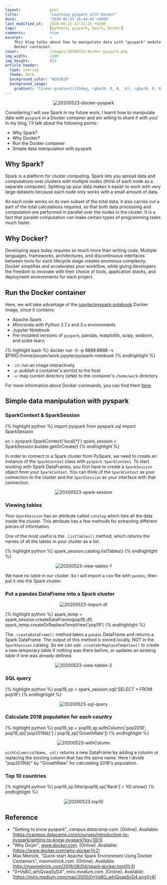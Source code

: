 ```yaml
---
layout:             post
title:              "Learning pyspark with Docker"
date:               "2020-05-23 16:44:45 +0200"
last_modified_at:   2020-08-21 22:31:25 +0200
tags:               [python3, pyspark, Spark, Docker]
comments:           true
excerpt:            >
    This blog talks about how to manipulate data with "pyspark" module in a
    Docker container.
cover:              /images/20200523-docker-pyspark.png
img_width:          1280
img_height:         853
article_header:
  type: overlay
  theme: dark
  background_color: "#203028"
  background_image:
    gradient: "linear-gradient(135deg, rgba(0, 0, 0, .6), rgba(0, 0, 0, .4))"
---
```


<p align="center">
  <img alt="20200523-docker-pyspark"
  src="{{ site.baseurl }}/images/20200523-docker-pyspark.png"/>
</p>

Considering I will use Spark in my future work, I learnt how to manipulate data
with `pyspark` in a Docker container and am willing to share it with you! In my
blog, I'll talk about the following points:
- Why Spark?
- Why Docker?
- Run the Docker container
- Simple data manipulation with pyspark

## Why Spark?
Spark is a platform for cluster computing. Spark lets you spread data and
computations over clusters with multiple nodes (think of each node as a separate
computer). Splitting up your data makes it easier to work with very large
datasets because each node only works with a small amount of data.

As each node works on its own subset of the total data, it also carries out a
part of the total calculations required, so that both data processing and
computation are performed in parallel over the nodes in the cluster. It is a
fact that parallel computation can make certain types of programming tasks much
faster.

## Why Docker?
Developing apps today requires so much more than writing code. Multiple
languages, frameworks, architectures, and discontinuous interfaces between tools
for each lifecycle stage creates enormous complexity. Docker simplifies and
accelerates your workflow, while giving developers the freedom to innovate with
their choice of tools, application stacks, and deployment environments for each
project.

## Run the Docker container
Here, we will take advantage of the [jupyter/pyspark-notebook][docker-img]
Docker image, since it contains:
- Apache Spark
- Miniconda with Python 2.7.x and 3.x environments
- Jupyter Notebook
- Pre-installed versions of `pyspark`, pandas, matplotlib, scipy, seaborn, and scikit-learn

{% highlight bash %}
docker run -it -p 8888:8888 -v $PWD:/home/jovyan/work jupyter/pyspark-notebook
{% endhighlight %}

- `-it`: run an image interactively
- `-p`: publish a container's port(s) to the host
- `-v`: map current directory (`$PWD`) to the container's `/home/work` directory

For more information about Docker commands, you can find them [here][docker-docs].

## Simple data manipulation with pyspark
### SparkContext & SparkSession
{% highlight python %}
import pyspark
from pyspark.sql import SparkSession

sc = pyspark.SparkContext('local[*]')
spark_session = SparkSession.builder.getOrCreate()
{% endhighlight %}

In order to connect to a Spark cluster from PySpark, we need to create an
instance of the `SparkContext` class with `pyspark.SparkContext`. To start
working with Spark DataFrames, you first have to create a `SparkSession` object
from your `SparkContext`. You can think of the `SparkContext` as your connection
to the cluster and the `SparkSession` as your interface with that connection.

<p align="center">
  <img alt="20200523-spark-session"
  src="{{ site.baseurl }}/images/20200523-spark-session.png"/>
</p>

### Viewing tables
Your `SparkSession` has an attribute called `catalog` which lists all the data
inside the cluster. This attribute has a few methods for extracting different
pieces of information.

One of the most useful is the `.listTables()` method, which returns the names
of all the tables in your cluster as a list.

{% highlight python %}
spark_session.catalog.listTables()
{% endhighlight %}

<p align="center">
  <img alt="20200523-view-tables-1"
  src="{{ site.baseurl }}/images/20200523-view-tables-1.png"/>
</p>

We have no table in our cluster. So I will import a csv file with `pandas`, then
put it into the Spark cluster.

### Put a pandas DataFrame into a Spark cluster

<p align="center">
  <img alt="20200523-import-df"
  src="{{ site.baseurl }}/images/20200523-import-df.png"/>
</p>

{% highlight python %}
spark_temp = spark_session.createDataFrame(pop19_df)
spark_temp.createOrReplaceTempView('pop19')
{% endhighlight %}

The `.createDataFrame()` method takes a `pandas` DataFrame and returns a Spark
DataFrame. The output of this method is stored locally, NOT in the
`SparkSession` catalog. So we can use `.createOrReplaceTempView()` to create a
new temporary table if nothing was there before, or updates an existing table
if one was already defined.

<p align="center">
  <img alt="20200523-view-tables-2"
  src="{{ site.baseurl }}/images/20200523-view-tables-2.png"/>
</p>

### SQL query
{% highlight python %}
pop19_sp = spark_session.sql('SELECT * FROM pop19')
{% endhighlight %}

<p align="center">
  <img alt="20200523-sql-query"
  src="{{ site.baseurl }}/images/20200523-sql-query.png"/>
</p>

### Calculate 2018 population for each country
{% highlight python %}
pop19_sp = pop19_sp.withColumn('pop2018',
                               pop19_sp['pop2019(k)'] / pop19_sp['GrowthRate'])
{% endhighlight %}

<p align="center">
  <img alt="20200523-withColumn"
  src="{{ site.baseurl }}/images/20200523-withColumn.png"/>
</p>

`withColumn(colName, col)` returns a new DataFrame by adding a column or
replacing the existing column that has the same name. Here I divide "pop2019(k)"
by "GrowthRate" for calculating 2018's population.

### Top 10 countries
{% highlight python %}
pop19_sp.filter(pop19_sp['Rank'] < 10).show()
{% endhighlight %}

<p align="center">
  <img alt="20200523-top10"
  src="{{ site.baseurl }}/images/20200523-top10.png"/>
</p>

## Reference
- "Getting to know pyspark", _campus.datacamp.com_. [Online]. Available:
[https://campus.datacamp.com/courses/introduction-to-pyspark/getting-to-know-pyspark?ex=1][r1]
- "Why Dicjer", _www.docker.com_. [Online]. Available: [https://www.docker.com/why-docker][r2]
- Max Melnick, "Quick-start Apache Spark Environment Using Docker Containers",
_maxmelnick.com_. [Online]. Available: [http://maxmelnick.com/2016/06/04/spark-docker.html][r3]
- "0*Vs8O_whiQvaqSyD4", _miro.medium.com_. [Online]. Available:
[https://miro.medium.com/max/2000/0*Vs8O_whiQvaqSyD4.png][r4]

[docker-img]: https://github.com/jupyter/docker-stacks/tree/master/pyspark-notebook
[docker-docs]: https://docs.docker.com/
[r1]: https://campus.datacamp.com/courses/introduction-to-pyspark/getting-to-know-pyspark?ex=1
[r2]: https://www.docker.com/why-docker
[r3]: http://maxmelnick.com/2016/06/04/spark-docker.html
[r4]: https://miro.medium.com/max/2000/0*Vs8O_whiQvaqSyD4.png
